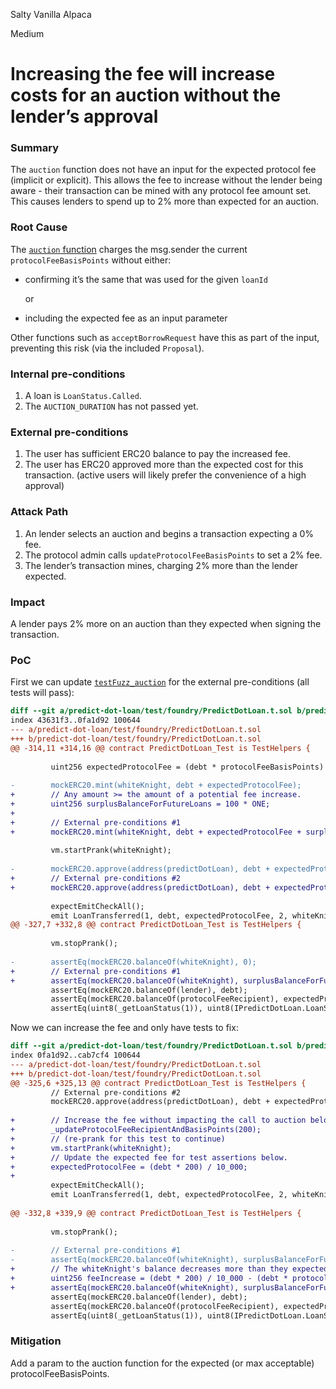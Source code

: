 Salty Vanilla Alpaca

Medium

# Increasing the fee will increase costs for an auction without the lender’s approval

### Summary

The `auction` function does not have an input for the expected protocol fee (implicit or explicit). This allows the fee to increase without the lender being aware - their transaction can be mined with any protocol fee amount set. This causes lenders to spend up to 2% more than expected for an auction.

### Root Cause

The [`auction` function](https://github.com/sherlock-audit/2024-09-predict-fun/blob/main/predict-dot-loan/contracts/PredictDotLoan.sol#L561) charges the msg.sender the current `protocolFeeBasisPoints` without either:

- confirming it’s the same that was used for the given `loanId`
    
    or
    
- including the expected fee as an input parameter

Other functions such as `acceptBorrowRequest` have this as part of the input, preventing this risk (via the included `Proposal`).

### Internal pre-conditions

1. A loan is `LoanStatus.Called`.
2. The `AUCTION_DURATION` has not passed yet.

### External pre-conditions

1. The user has sufficient ERC20 balance to pay the increased fee.
2. The user has ERC20 approved more than the expected cost for this transaction. (active users will likely prefer the convenience of a high approval)

### Attack Path

1. An lender selects an auction and begins a transaction expecting a 0% fee.
2. The protocol admin calls `updateProtocolFeeBasisPoints` to set a 2% fee.
3. The lender’s transaction mines, charging 2% more than the lender expected.

### Impact

A lender pays 2% more on an auction than they expected when signing the transaction.

### PoC

First we can update [`testFuzz_auction`](https://github.com/sherlock-audit/2024-09-predict-fun/blob/main/predict-dot-loan/test/foundry/PredictDotLoan.t.sol#L301) for the external pre-conditions (all tests will pass):

```diff
diff --git a/predict-dot-loan/test/foundry/PredictDotLoan.t.sol b/predict-dot-loan/test/foundry/PredictDotLoan.t.sol
index 43631f3..0fa1d92 100644
--- a/predict-dot-loan/test/foundry/PredictDotLoan.t.sol
+++ b/predict-dot-loan/test/foundry/PredictDotLoan.t.sol
@@ -314,11 +314,16 @@ contract PredictDotLoan_Test is TestHelpers {
 
         uint256 expectedProtocolFee = (debt * protocolFeeBasisPoints) / 10_000;
 
-        mockERC20.mint(whiteKnight, debt + expectedProtocolFee);
+        // Any amount >= the amount of a potential fee increase.
+        uint256 surplusBalanceForFutureLoans = 100 * ONE;
+
+        // External pre-conditions #1
+        mockERC20.mint(whiteKnight, debt + expectedProtocolFee + surplusBalanceForFutureLoans);
 
         vm.startPrank(whiteKnight);
 
-        mockERC20.approve(address(predictDotLoan), debt + expectedProtocolFee);
+        // External pre-conditions #2
+        mockERC20.approve(address(predictDotLoan), debt + expectedProtocolFee + surplusBalanceForFutureLoans);
 
         expectEmitCheckAll();
         emit LoanTransferred(1, debt, expectedProtocolFee, 2, whiteKnight, currentInterestRatePerSecond);
@@ -327,7 +332,8 @@ contract PredictDotLoan_Test is TestHelpers {
 
         vm.stopPrank();
 
-        assertEq(mockERC20.balanceOf(whiteKnight), 0);
+        // External pre-conditions #1
+        assertEq(mockERC20.balanceOf(whiteKnight), surplusBalanceForFutureLoans);
         assertEq(mockERC20.balanceOf(lender), debt);
         assertEq(mockERC20.balanceOf(protocolFeeRecipient), expectedProtocolFee);
         assertEq(uint8(_getLoanStatus(1)), uint8(IPredictDotLoan.LoanStatus.Auctioned));
```

Now we can increase the fee and only have tests to fix:

```diff
diff --git a/predict-dot-loan/test/foundry/PredictDotLoan.t.sol b/predict-dot-loan/test/foundry/PredictDotLoan.t.sol
index 0fa1d92..cab7cf4 100644
--- a/predict-dot-loan/test/foundry/PredictDotLoan.t.sol
+++ b/predict-dot-loan/test/foundry/PredictDotLoan.t.sol
@@ -325,6 +325,13 @@ contract PredictDotLoan_Test is TestHelpers {
         // External pre-conditions #2
         mockERC20.approve(address(predictDotLoan), debt + expectedProtocolFee + surplusBalanceForFutureLoans);
 
+        // Increase the fee without impacting the call to auction below.
+        _updateProtocolFeeRecipientAndBasisPoints(200);
+        // (re-prank for this test to continue)
+        vm.startPrank(whiteKnight);
+        // Update the expected fee for test assertions below.
+        expectedProtocolFee = (debt * 200) / 10_000;
+
         expectEmitCheckAll();
         emit LoanTransferred(1, debt, expectedProtocolFee, 2, whiteKnight, currentInterestRatePerSecond);
 
@@ -332,8 +339,9 @@ contract PredictDotLoan_Test is TestHelpers {
 
         vm.stopPrank();
 
-        // External pre-conditions #1
-        assertEq(mockERC20.balanceOf(whiteKnight), surplusBalanceForFutureLoans);
+        // The whiteKnight's balance decreases more than they expected to pay.
+        uint256 feeIncrease = (debt * 200) / 10_000 - (debt * protocolFeeBasisPoints) / 10_000;
+        assertEq(mockERC20.balanceOf(whiteKnight), surplusBalanceForFutureLoans - feeIncrease);
         assertEq(mockERC20.balanceOf(lender), debt);
         assertEq(mockERC20.balanceOf(protocolFeeRecipient), expectedProtocolFee);
         assertEq(uint8(_getLoanStatus(1)), uint8(IPredictDotLoan.LoanStatus.Auctioned));

```

### Mitigation

Add a param to the auction function for the expected (or max acceptable) protocolFeeBasisPoints.